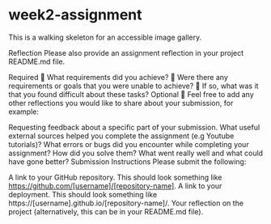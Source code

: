 # week2-assignment
This is a walking skeleton for an accessible image gallery.


Reflection
Please also provide an assignment reflection in your project README.md file.

Required
🎯 What requirements did you achieve?
🎯 Were there any requirements or goals that you were unable to achieve?
🎯 If so, what was it that you found difficult about these tasks?
Optional
🏹 Feel free to add any other reflections you would like to share about your submission, for example:

Requesting feedback about a specific part of your submission.
What useful external sources helped you complete the assignment (e.g Youtube tutorials)?
What errors or bugs did you encounter while completing your assignment? How did you solve them?
What went really well and what could have gone better?
Submission Instructions
Please submit the following:

A link to your GitHub repository. This should look something like https://github.com/[username]/[repository-name].
A link to your deployment. This should look something like https://[username].github.io/[repository-name]/.
Your reflection on the project (alternatively, this can be in your README.md file).